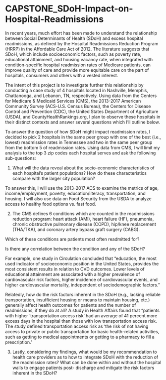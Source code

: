 # CAPSTONE_SDoH-Impact-on-Hospital-Readmissions
In recent years, much effort has been made to understand the relationship between Social
Determinants of Health (SDoH) and excess hospital readmissions, as defined by the Hospital
Readmissions Reduction Program (HRRP) in the Affordable Care Act of 2012. The literature
suggests that SDoH, which include socioeconomic factors, such as poverty rate, educational
attainment, and housing vacancy rate, when integrated with condition-specific hospital
readmission rates of Medicare patients, can improve quality of care and provide more
equitable care on the part of hospitals, consumers and others with a vested interest.


The intent of this project is to investigate further this relationship by conducting a case study of
4 hospitals located in Nashville, Memphis, Chattanooga, and Lebanon, TN, respectively.
Using data from the Centers for Medicare &amp; Medicaid Services (CMS), the 2013-2017 American
Community Survey (ACS-U.S. Census Bureau), the Centers for Disease Control and Prevention
(CDC), the United States Department of Agriculture (USDA), and CountyHealthRankings.org, I plan to observe these
hospitals in their distinct contexts and answer several questions which I’ll outline below. 

To answer the question of how SDoH might impact readmission rates, I decided to pick 2 
hospitals in the same peer group with one of the best (i.e., lowest) readmission rates in Tennessee and two in the same
peer group from the bottom 5 of readmission rates. 
Using data from CMS, I will limit my analysis to the top 3 zip codes each hospital serves and ask
the following sub-questions:

1) What will the data reveal about the socio-economic characteristics of each hospital’s
patient populations? How do these characteristics compare with the larger city
population?

To answer this, I will use the 2013-2017 ACS to examine the metrics of age,
income/employment, poverty, education/literacy, transportation, and housing. I will
also use data on Food Security from the USDA to analyze access to healthy food options
vs. fast food.

2) The CMS defines 6 conditions which are counted in the readmissions reduction
program: heart attack (AMI), heart failure (HF), pneumonia, chronic obstructive
pulmonary disease (COPD), hip/knee replacement (THA/TKA), and coronary artery
bypass graft surgery (CABG).

Which of these conditions are patients most often readmitted for?

Is there any correlation between the condition and any of the SDoH?

For example, one study in Circulation concluded that “education, the most used
indicator of socioeconomic position in the United States, provides the most consistent
results in relation to CVD outcomes. Lower levels of educational attainment are
associated with a higher prevalence of cardiovascular risk factors, higher incidence of
cardiovascular events, and higher cardiovascular mortality, independent of
sociodemographic factors.”

Relatedly, how do the risk factors inherent in the SDoH (e.g., lacking reliable
transportation, insufficient housing or means to maintain housing, etc.) generally affect
health outcomes for patients and the number of readmissions, if they do at all?
A study in Health Affairs found that “patients with higher ‘transportation access
risk’ had an average of 41 percent more excess days in the hospital than those
with low transportation access risk. The study defined transportation access risk as ‘the
risk of not having access to private or public transportation for basic health-related
activities, such as getting to medical appointments or getting to a pharmacy to fill a
prescription.’ 

3) Lastly, considering my findings, what would be my recommendation to health care
providers as to how to integrate SDoH with the reduction of the readmission rates?
What can be done within and without the hospital walls to engage patients post-
discharge and mitigate the risk factors inherent in the SDoH?
